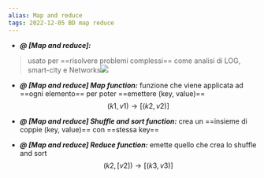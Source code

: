 ```yaml
---
alias: Map and reduce
tags: 2022-12-05 BD map reduce
---
```


- ***@ [Map and reduce]:***
> usato per ==risolvere problemi complessi== come analisi di LOG, smart-city e Networks![](Uni/BD/img/mapreduce.jpeg)
<!--ID: 1670257479824-->


- ***@ [Map and reduce] Map function:***
	funzione che viene applicata ad ==ogni elemento== per poter ==emettere (key, value)== $$(k1, v1) \to [(k2, v2)]$$
<!--ID: 1670257767565-->


- ***@ [Map and reduce] Shuffle and sort function:***
	crea un ==insieme di coppie (key, value)== con ==stessa key==
<!--ID: 1670258061311-->



- ***@ [Map and reduce] Reduce function:***
	emette quello che crea lo shuffle and sort $$(k2, [v2]) \to [(k3, v3)]$$
<!--ID: 1670257767574-->
